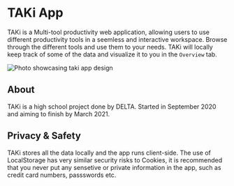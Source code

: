 # TAKi App
TAKi is a Multi-tool productivity web application, allowing users to use different productivity tools in a seemless and interactive workspace. Browse through the different tools and use them to your needs. TAKi will locally keep track of some of the data and visualize it to you in the `Overview` tab. 

![Photo showcasing taki app design](https://drive.google.com/uc?export=download&id=1KZ9zxQR9waEVADWAFbLZXqF49qrhTu9N)

## About
TAKi is a high school project done by DELTA. Started in September 2020 and aiming to finish by March 2021. 

## Privacy & Safety
TAKi stores all the data locally and the app runs client-side. The use of LocalStorage has very similar security risks to Cookies, it is recommended that you never put any sensetive or private information in the app, such as credit card numbers, passswords etc.
